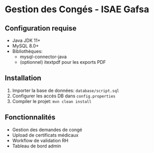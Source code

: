 # Gestion des Congés - ISAE Gafsa

## Configuration requise

- Java JDK 11+
- MySQL 8.0+
- Bibliothèques:
  - mysql-connector-java
  - (optionnel) itextpdf pour les exports PDF

## Installation

1. Importer la base de données: `database/script.sql`
2. Configurer les accès DB dans `config.properties`
3. Compiler le projet: `mvn clean install`

## Fonctionnalités

- Gestion des demandes de congé
- Upload de certificats médicaux
- Workflow de validation RH
- Tableau de bord admin
